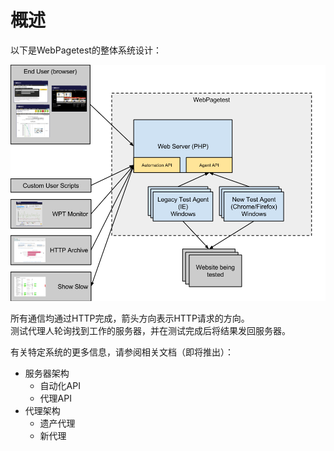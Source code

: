 # 概述

以下是WebPagetest的整体系统设计：

![](/assets/img/system/overview.png)

所有通信均通过HTTP完成，箭头方向表示HTTP请求的方向。  
测试代理人轮询找到工作的服务器，并在测试完成后将结果发回服务器。

有关特定系统的更多信息，请参阅相关文档（即将推出）：  
+ 服务器架构
    + 自动化API
    + 代理API
+ 代理架构
    + 遗产代理
    + 新代理